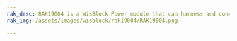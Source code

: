 ```yaml
---
rak_desc: RAK19004 is a WisBlock Power module that can harness and convert green power such as wind power, hyroelectric power, or solar power into fixed 5V output.
rak_img: /assets/images/wisblock/rak19004/RAK19004.png

---
```


<rk-redirect to="/Product-Categories/WisBlock/RAK19004/Overview/" />